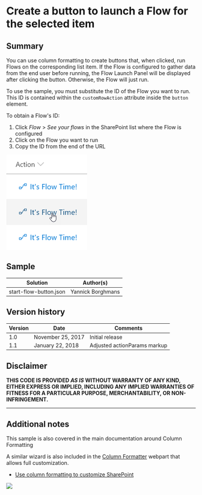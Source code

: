 # Create a button to launch a Flow for the selected item

## Summary
You can use column formatting to create buttons that, when clicked, run Flows on the corresponding list item. If the Flow is configured to gather data from the end user before running, the Flow Launch Panel will be displayed after clicking the button. Otherwise, the Flow will just run.

To use the sample, you must substitute the ID of the Flow you want to run. This ID is contained within the `customRowAction` attribute inside the `button` element.

To obtain a Flow's ID:

1. Click _Flow_ > _See your flows_ in the SharePoint list where the Flow is configured
2. Click on the Flow you want to run
3. Copy the ID from the end of the URL

![screenshot of the sample](./screenshot.png)

## Sample

Solution|Author(s)
--------|---------
start-flow-button.json | Yannick Borghmans

## Version history

Version|Date|Comments
-------|----|--------
1.0|November 25, 2017|Initial release
1.1|January 22, 2018|Adjusted actionParams markup

## Disclaimer
**THIS CODE IS PROVIDED *AS IS* WITHOUT WARRANTY OF ANY KIND, EITHER EXPRESS OR IMPLIED, INCLUDING ANY IMPLIED WARRANTIES OF FITNESS FOR A PARTICULAR PURPOSE, MERCHANTABILITY, OR NON-INFRINGEMENT.**

---

## Additional notes
This sample is also covered in the main documentation around Column Formatting

A similar wizard is also included in the [Column Formatter](https://github.com/SharePoint/sp-dev-solutions/blob/master/solutions/ColumnFormatter/README.md) webpart that allows full customization.

- [Use column formatting to customize SharePoint](https://docs.microsoft.com/en-us/sharepoint/dev/declarative-customization/column-formatting)

<img src="https://telemetry.sharepointpnp.com/sp-dev-list-formatting/column-samples/generic-start-flow" />

